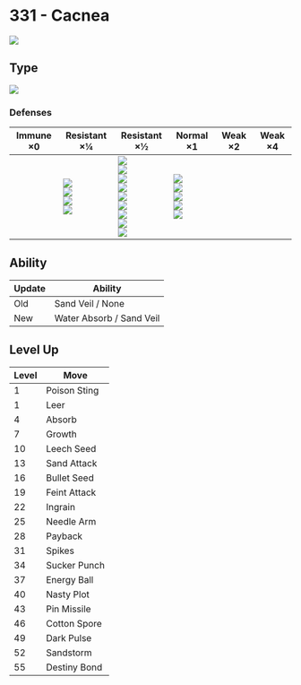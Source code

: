 # 331 - Cacnea
![][331]

## Type

![][grass]

### Defenses

Immune ×0 | Resistant ×¼ | Resistant ×½ | Normal ×1 | Weak ×2 | Weak ×4
---       | ---          | ---          | ---       | ---     | ---
| | ![][ground]<br> ![][water]<br> ![][grass]<br> ![][electric]<br> | ![][normal]<br> ![][fighting]<br> ![][rock]<br> ![][ghost]<br> ![][steel]<br> ![][psychic]<br> ![][dragon]<br> ![][dark]<br> ![][fairy]<br> | ![][flying]<br> ![][poison]<br> ![][bug]<br> ![][fire]<br> ![][ice]<br> | | 

## Ability

Update | Ability
---    | ---
Old    | Sand Veil / None
New    | Water Absorb / Sand Veil

## Level Up

Level | Move
---   | ---
  1   | Poison Sting
  1   | Leer
  4   | Absorb
  7   | Growth
 10   | Leech Seed
 13   | Sand Attack
 16   | Bullet Seed
 19   | Feint Attack
 22   | Ingrain
 25   | Needle Arm
 28   | Payback
 31   | Spikes
 34   | Sucker Punch
 37   | Energy Ball
 40   | Nasty Plot
 43   | Pin Missile
 46   | Cotton Spore
 49   | Dark Pulse
 52   | Sandstorm
 55   | Destiny Bond

[331]: ../img/pokemon/331.png
[normal]: ../img/types/normal.png
[fire]: ../img/types/fire.png
[fighting]: ../img/types/fighting.png
[water]: ../img/types/water.png
[flying]: ../img/types/flying.png
[grass]: ../img/types/grass.png
[poison]: ../img/types/poison.png
[electric]: ../img/types/electric.png
[ground]: ../img/types/ground.png
[psychic]: ../img/types/psychic.png
[rock]: ../img/types/rock.png
[ice]: ../img/types/ice.png
[bug]: ../img/types/bug.png
[dragon]: ../img/types/dragon.png
[ghost]: ../img/types/ghost.png
[dark]: ../img/types/dark.png
[steel]: ../img/types/steel.png
[fairy]: ../img/types/fairy.png
